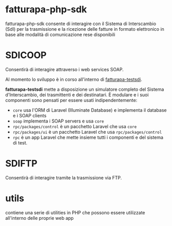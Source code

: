 # fatturapa-php-sdk

fatturapa-php-sdk consente di interagire con il Sistema di Interscambio (SdI) per la trasmissione e la ricezione delle fatture in formato elettronico in base alle modalità di comunicazione rese disponibili

# SDICOOP

Consentirà di interagire attraverso i web services SOAP. 

Al momento lo sviluppo è in corso all'interno di [fatturapa-testsdi](https://github.com/italia/fatturapa-testsdi).

**fatturapa-testsdi** mette a disposizione un simulatore completo del Sistema d'Interscambio, dei trasmittenti e dei destinatari. È modulare e i suoi componenti sono pensati per essere usati indipendentemente:
- `core` usa l'ORM di Laravel (Illuminate Database) e implementa il database e i SOAP clients
- `soap` implementa i SOAP servers e usa `core`
- `rpc/packages/control` è un pacchetto Laravel che usa `core`
- `rpc/packages/ui` è un pacchetto Laravel che usa `rpc/packages/control`
- `rpc` è un app Laravel che mette insieme tutti i componenti e del sistema di test.

# SDIFTP

Consentirà di interagire tramite la trasmissione via FTP. 

# utils

contiene una serie di utilities in PHP che possono essere utilizzate all'interno delle proprie web app

